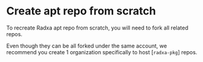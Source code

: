 # Create apt repo from scratch

To recreate Radxa apt repo from scratch, you will need to fork all related repos.

Even though they can be all forked under the same account, we recommend you create 1 organization specifically to host [`radxa-pkg`] repos.